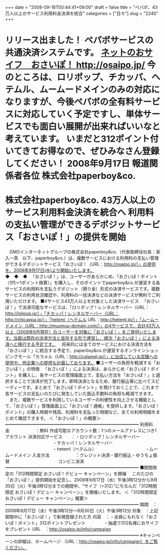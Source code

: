 +++
date = "2008-09-18T00:44:41+09:00"
draft = false
title = "ペパボ、43万人以上のサービス利用料金決済を統合"
categories = ["日々"]
slug = "2240"
+++

リリース出ました！
ペパボサービスの共通決済システムです。
<a href="http://osaipo.jp/" target="_blank">
ネットのおサイフ　おさいぽ！
http://osaipo.jp/
</a>
今のところは、ロリポップ、チカッパ、ヘテムル、ムームードメインのみの対応になりますが、今後ペパボの全有料サービスに対応していく予定ですし、単体サービスでも面白い展開が出来ればいいなと考えています。
いまだと312ポイント付いてきてお得なので、ぜひみなさん登録してください！
2008年9月17日
報道関係者各位
株式会社paperboy&co.
======================================================
株式会社paperboy&co. 43万人以上のサービス利用料金決済を統合へ
利用料の支払い管理ができるデポジットサービス「おさいぽ！」の提供を開始
======================================================
　GMOインターネットグループの株式会社paperboy&co.（代表取締役社長：家入一真　以下、paperboy&co.）は、複数サービスにおける利用料の支払い管理ができるデポジットサービス「おさいぽ！（URL：http://osaipo.jp/）」の提供を、2008年9月17日(水)より開始いたします。
　　　　　　　　　　　　　　　◆　◆　◆
　「おさいぽ！」は、ユーザーがあらかじめ、「おさいぽ！ポイント（1円＝1ポイント換算）」を購入し、そのポイントでpaperboy&co.が運営する各サービスの利用料を支払うデポジット（預り金）形式の決済サービスです。複数サービスの利用状況確認や、利用料の一括決済などの決済サービスが無料でご利用いただけます。
■4サービス43万人以上を対象とした決済サービス
　「おさいぽ！」で決済可能なサービスは、「ロリポップ！レンタルサーバー（URL：http://lolipop.jp/）」「チカッパ！レンタルサーバー（URL：http://chicappa.jp/）」「heteml（ヘテムル URL：http://heteml.jp/）」「ムームードメイン（URL：http://muumuu-domain.com/）」の4サービスで、合計43万人以上（2008年9月現在）のユーザーを対象に「おさいぽ！」をご提供いたします。当面は既存の決済方法と並存する形で運営し、順次「おさいぽ！」による決済へと移行する予定です。
　将来的には全てのサービスにおける決済方法を「おさいぽ！」に統合する予定で、paperboy&co.が運営するオンラインショッピングモール「カラメル（URL：http://calamel.jp/）」に出店している店舗への提供や、他企業への提供も計画しております。
■ユーザーの負担を軽減する「おさいぽ！」の特徴
　「おさいぽ！」による決済は、あらかじめ「おさいぽ！ポイント」を購入し、各サービスの管理画面上で、支払い方法を「おさいぽ！」と選択することで決済が完了します。即時決済となるため、銀行振込等に比べてスピーディーです。まとめて「おさいぽ！ポイント」を預けておくことで、これまで各サービスの支払いのたびに発生していた振込手数料の負担も軽減できます。
　また、複数サービスを利用しているユーザーの利便性を向上させる機能として、「おさいぽ！」管理画面上に「おさいぽ！通帳」を提供します。「おさいぽ！ポイント」の購入時期や残高、利用料を支払った時期など、全ての利用明細をまとめて確認できます。
＜「おさいぽ！」の概要＞
━━━━━━━━━━━━━━━━━━━━━━━━━━━━━━━
利用料金　　　　　　：無料
作成可能なアカウント数：1つのメールアドレスにつき1アカウント
決済対応サービス　　：・ロリポップ！レンタルサーバー
　　　　　　　　　　　・チカッパ！レンタルサーバー
　　　　　　　　　　　・heteml（ヘテムル）
　　　　　　　　　　　・ムームードメイン
入金方法　　　　　　：クレジット決済・銀行振込・ゆうちょ振替
　　　　　　　　　　　コンビニ決済
━━━━━━━━━━━━━━━━━━━━━━━━━━━━━━━
■期間限定の「312時間限定 おさいぽ！デビュー キャンペーン」を開催
　このたびの「おさいぽ！」提供開始を記念し、2008年9月17日（水）午後3時12分から9月30日（火）午後3時12分までの期間中、“サイフ（=312）”にちなんだ「312時間限定 おさいぽ！デビュー キャンペーン」を開催いたします。
＜「312時間限定 おさいぽ！デビュー キャンペーン」概要＞
━━━━━━━━━━━━━━━━━━━━━━━━━━━━━━━
期間　：2008年9月17日（水）午後3時12分～9月30日（火）午後3時12分
対象　：上記期間中に「おさいぽ！」で新規登録された方
内容　：・全員にもれなく「おさいぽ！ポイント」312ポイントプレゼント
　　　　・抽選で312名様におサイフをプレゼント
URL　：http://osaipo.jp/info/campaign
━━━━━━━━━━━━━━━━━━━━━━━━━━━━━━━
※キャンペーンの詳細は、ホームページ
（URL：http://osaipo.jp/info/campaign）をご覧ください。
